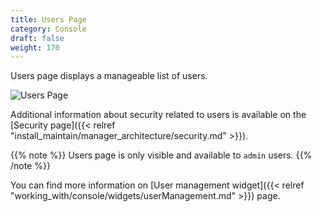 ```yaml
---
title: Users Page
category: Console
draft: false
weight: 170
---
```


Users page displays a manageable list of users.

![Users Page]( /images/ui/pages/users-page.png )

Additional information about security related to users is available on the [Security page]({{< relref "install_maintain/manager_architecture/security.md" >}}).

{{% note %}}
Users page is only visible and available to `admin` users.
{{% /note %}}

You can find more information on [User management widget]({{< relref "working_with/console/widgets/userManagement.md" >}}) page.
